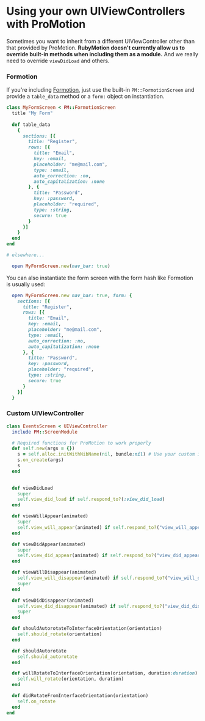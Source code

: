 # Using your own UIViewControllers with ProMotion

Sometimes you want to inherit from a different UIViewController other than that provided by ProMotion.
**RubyMotion doesn't currently allow us to override built-in methods when including them as a module.**
And we really need to override `viewDidLoad` and others.

### Formotion

If you're including [Formotion](https://github.com/clayallsopp/formotion), just use the built-in
`PM::FormotionScreen` and provide a `table_data` method or a `form:` object on instantiation.

```ruby
class MyFormScreen < PM::FormotionScreen
  title "My Form"
  
  def table_data
    {
      sections: [{
        title: "Register",
        rows: [{
          title: "Email",
          key: :email,
          placeholder: "me@mail.com",
          type: :email,
          auto_correction: :no,
          auto_capitalization: :none
        }, {
          title: "Password",
          key: :password,
          placeholder: "required",
          type: :string,
          secure: true
        }
      }]
    }
  end
end

# elsewhere...

  open MyFormScreen.new(nav_bar: true)
```

You can also instantiate the form screen with the form hash like Formotion is usually used:

```ruby
  open MyFormScreen.new nav_bar: true, form: {
    sections: [{
      title: "Register",
      rows: [{
        title: "Email",
        key: :email,
        placeholder: "me@mail.com",
        type: :email,
        auto_correction: :no,
        auto_capitalization: :none
      }, {
        title: "Password",
        key: :password,
        placeholder: "required",
        type: :string,
        secure: true
      }
    }]
  }
```

### Custom UIViewController

```ruby
class EventsScreen < UIViewController
  include PM::ScreenModule

  # Required functions for ProMotion to work properly
  def self.new(args = {})
    s = self.alloc.initWithNibName(nil, bundle:nil) # Use your custom initializer if you want.
    s.on_create(args)
    s
  end

  
  def viewDidLoad
    super
    self.view_did_load if self.respond_to?(:view_did_load)
  end

  def viewWillAppear(animated)
    super
    self.view_will_appear(animated) if self.respond_to?("view_will_appear:")
  end

  def viewDidAppear(animated)
    super
    self.view_did_appear(animated) if self.respond_to?("view_did_appear:")
  end

  def viewWillDisappear(animated)
    self.view_will_disappear(animated) if self.respond_to?("view_will_disappear:")
    super
  end

  def viewDidDisappear(animated)
    self.view_did_disappear(animated) if self.respond_to?("view_did_disappear:")
    super
  end

  def shouldAutorotateToInterfaceOrientation(orientation)
    self.should_rotate(orientation)
  end

  def shouldAutorotate
    self.should_autorotate
  end

  def willRotateToInterfaceOrientation(orientation, duration:duration)
    self.will_rotate(orientation, duration)
  end

  def didRotateFromInterfaceOrientation(orientation)
    self.on_rotate
  end
end
```